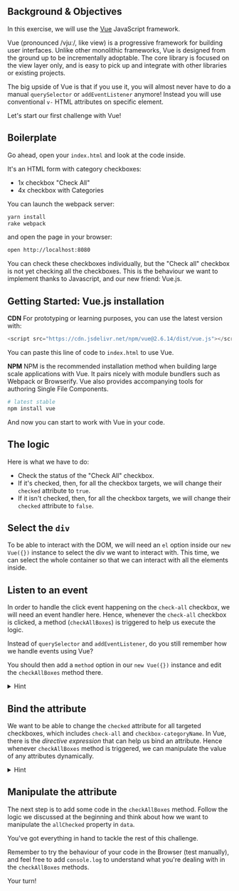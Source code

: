 ## Background & Objectives

In this exercise, we will use the [Vue](https://vuejs.org/) JavaScript framework. 

Vue (pronounced /vjuː/, like view) is a progressive framework for building user interfaces. Unlike other monolithic frameworks, Vue is designed from the ground up to be incrementally adoptable. The core library is focused on the view layer only, and is easy to pick up and integrate with other libraries or existing projects. 

The big upside of Vue is that if you use it, you will almost never have to do a manual `querySelector` or `addEventListener` anymore! Instead you will use conventional `v-` HTML attributes on specific element.

Let's start our first challenge with Vue!

## Boilerplate

Go ahead, open your `index.html` and look at the code inside.

It's an HTML form with category checkboxes:
- 1x checkbox "Check All"
- 4x checkbox with Categories

You can launch the webpack server:
```bash
yarn install
rake webpack
```

and open the page in your browser:
```bash
open http://localhost:8080
```

You can check these checkboxes individually, but the "Check all" checkbox is not yet checking all the checkboxes. This is the behaviour we want to implement thanks to Javascript, and our new friend: Vue.js.


## Getting Started: Vue.js installation

**CDN**
For prototyping or learning purposes, you can use the latest version with:

```js
<script src="https://cdn.jsdelivr.net/npm/vue@2.6.14/dist/vue.js"></script>
```

You can paste this line of code to `index.html` to use Vue.

**NPM**
NPM is the recommended installation method when building large scale applications with Vue. It pairs nicely with module bundlers such as Webpack or Browserify. Vue also provides accompanying tools for authoring Single File Components.

```bash
# latest stable
npm install vue
```

And now you can start to work with Vue in your code.

## The logic

Here is what we have to do:
- Check the status of the "Check All" checkbox.
- If it's checked, then, for all the checkbox targets, we will change their `checked` attribute to `true`.
- If it isn't checked, then, for all the checkbox targets, we will change their `checked` attribute to `false`.

## Select the `div`

To be able to interact with the DOM, we will need an `el` option inside our `new Vue({})` instance to select the div we want to interact with. This time, we can select the whole container so that we can interact with all the elements inside.

## Listen to an event
In order to handle the click event happening on the `check-all` checkbox, we will need an event handler here. Hence, whenever the `check-all` checkbox is clicked, a method (`checkAllBoxes`) is triggered to help us execute the logic.

Instead of `querySelector` and `addEventListener`, do you still remember how we handle events using Vue?

You should then add a `method` option in our `new Vue({})` instance and edit the `checkAllBoxes` method there.

<details>
  <summary markdown='span'>Hint</summary>  
  
  We can attach `v-on:click` or `@click` as shortcut on the `check-all` checkbox to listen to its `click` event.

  ```html
  <input id='check-all' type="checkbox" class="form-check-input" @click="checkAllBoxes">
  ```

  ```js
  let app = new Vue({
    el: '#app',
    methods: {
      checkAllBoxes(event){
        // Code Here
      }
    }
  })  
  ```
</details>

## Bind the attribute

We want to be able to change the `checked` attribute for all targeted checkboxes, which includes `check-all` and `checkbox-categoryName`. In Vue, there is the _directive expression_ that can help us bind an attribute. Hence whenever `checkAllBoxes` method is triggered, we can manipulate the value of any attributes dynamically.

<details>
  <summary markdown='span'>Hint</summary>  
  
  We can attach `v-bind:checked` or `:checked` in shortcut on targeted checkboxes to enable dynamic manipulations.

  ```html
  <!-- index.html -->
  <!-- ... -->
  <input id='check-all' type="checkbox" class="form-check-input" :checked="allChecked" @click="checkAllBoxes">
  <!-- ... -->
  <input id='checkbox-appartment' type="checkbox" class="form-check-input" :checked="allChecked">
  <!-- ... -->
  ```

  ```js
  // index.js
  let app = new Vue({
    el: '#app',
    data: {
      // Set the default to false for all the checkboxes
      allChecked: false,
    },
    methods: {
      checkAllBoxes(event){
        // Code Here
      }
    }
  })  
  ```
</details>

## Manipulate the attribute

The next step is to add some code in the `checkAllBoxes` method. Follow the logic we discussed at the beginning and think about how we want to manipulate the `allChecked` property in `data`.

You've got everything in hand to tackle the rest of this challenge.

Remember to try the behaviour of your code in the Browser (test manually), and feel free to add `console.log` to understand what you're dealing with in the `checkAllBoxes` methods.

Your turn!
